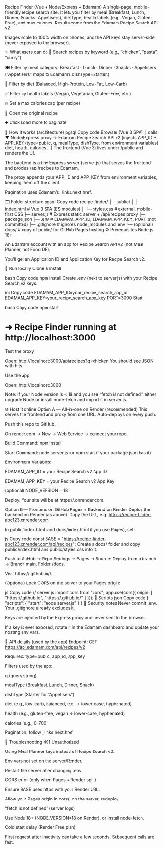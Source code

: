 Recipe Finder (Vue + Node/Express + Edamam)
A single-page, mobile-friendly recipe search site. It lets you filter by meal (Breakfast, Lunch, Dinner, Snacks, Appetisers), diet type, health labels (e.g., Vegan, Gluten-Free), and max calories. Results come from the Edamam Recipe Search API v2.

Images scale to 100% width on phones, and the API keys stay server-side (never exposed to the browser).

✨ What users can do
🔎 Search recipes by keyword (e.g., “chicken”, “pasta”, “curry”)

🍽️ Filter by meal category: Breakfast · Lunch · Dinner · Snacks · Appetisers
(“Appetisers” maps to Edamam’s dishType=Starter.)

🥗 Filter by diet (Balanced, High-Protein, Low-Fat, Low-Carb)

✅ Filter by health labels (Vegan, Vegetarian, Gluten-Free, etc.)

🔥 Set a max calories cap (per recipe)

📄 Open the original recipe

➕ Click Load more to paginate

🧠 How it works (architecture)
pgsql
Copy code
Browser (Vue 3 SPA)
        │  calls
        ▼
Node/Express proxy  →  Edamam Recipe Search API v2
(injects APP_ID + APP_KEY        (type=public, q, mealType, dishType,
from environment variables)       diet, health, calories …)
The frontend (Vue 3) lives under /public and renders the UI.

The backend is a tiny Express server (server.js) that serves the frontend and proxies /api/recipes to Edamam.

The proxy appends your APP_ID and APP_KEY from environment variables, keeping them off the client.

Pagination uses Edamam’s _links.next.href.

🗂 Folder structure
pgsql
Copy code
recipe-finder/
├─ public/
│  ├─ index.html       # Vue 3 SPA (ES modules)
│  └─ styles.css       # external, mobile-first CSS
├─ server.js           # Express static server + /api/recipes proxy
├─ package.json
├─ .env                # EDAMAM_APP_ID, EDAMAM_APP_KEY, PORT  (not committed)
├─ .gitignore          # ignores node_modules and .env
└─ (optional) docs/    # copy of public/ for GitHub Pages hosting
⚙️ Prerequisites
Node.js 18+

An Edamam account with an app for Recipe Search API v2 (not Meal Planner, not Food DB).

You’ll get an Application ID and Application Key for Recipe Search v2.

🧪 Run locally
Clone & install

bash
Copy code
npm install
Create .env (next to server.js) with your Recipe Search v2 keys:

ini
Copy code
EDAMAM_APP_ID=your_recipe_search_app_id
EDAMAM_APP_KEY=your_recipe_search_app_key
PORT=3000
Start

bash
Copy code
npm start
# ➜ Recipe Finder running at http://localhost:3000
Test the proxy

Open: http://localhost:3000/api/recipes?q=chicken
You should see JSON with hits.

Use the app

Open: http://localhost:3000

Note: If your Node version is < 18 and you see “fetch is not defined,” either upgrade Node or install node-fetch and import it in server.js.

🌐 Host it online
Option A — All-in-one on Render (recommended)
This serves the frontend and proxy from one URL. Auto-deploys on every push.

Push this repo to GitHub.

On render.com → New → Web Service → connect your repo.

Build Command: npm install

Start Command: node server.js (or npm start if your package.json has it)

Environment Variables:

EDAMAM_APP_ID = your Recipe Search v2 App ID

EDAMAM_APP_KEY = your Recipe Search v2 App Key

(optional) NODE_VERSION = 18

Deploy. Your site will be at https://<your-app>.onrender.com.

Option B — Frontend on GitHub Pages + Backend on Render
Deploy the backend on Render (as above). Copy the URL, e.g.
https://recipe-finder-abc123.onrender.com

In public/index.html (and docs/index.html if you use Pages), set:

js
Copy code
const BASE = "https://recipe-finder-abc123.onrender.com/api/recipes";
Create a docs/ folder and copy public/index.html and public/styles.css into it.

Push to GitHub → Repo Settings → Pages → Source: Deploy from a branch → Branch main, Folder /docs.

Visit https://<your-username>.github.io/<repo>/.

(Optional) Lock CORS on the server to your Pages origin:

js
Copy code
// server.js
import cors from "cors";
app.use(cors({
  origin: [
    "https://<your-username>.github.io",
    "https://<your-username>.github.io/<your-repo>"
  ]
}));
🔧 Scripts
json
Copy code
{
  "scripts": {
    "start": "node server.js"
  }
}
🔐 Security notes
Never commit .env. Your .gitignore already excludes it.

Keys are injected by the Express proxy and never sent to the browser.

If a key is ever exposed, rotate it in the Edamam dashboard and update your hosting env vars.

🧩 API details (used by the app)
Endpoint: GET https://api.edamam.com/api/recipes/v2

Required: type=public, app_id, app_key

Filters used by the app:

q (query string)

mealType (Breakfast, Lunch, Dinner, Snack)

dishType (Starter for “Appetisers”)

diet (e.g., low-carb, balanced, etc. → lower-case, hyphenated)

health (e.g., gluten-free, vegan → lower-case, hyphenated)

calories (e.g., 0-700)

Pagination: follow _links.next.href

🧯 Troubleshooting
401 Unauthorized

Using Meal Planner keys instead of Recipe Search v2.

Env vars not set on the server/Render.

Restart the server after changing .env.

CORS error (only when Pages + Render split)

Ensure BASE uses https with your Render URL.

Allow your Pages origin in cors() on the server, redeploy.

“fetch is not defined” (server logs)

Use Node 18+ (NODE_VERSION=18 on Render), or install node-fetch.

Cold start delay (Render Free plan)

First request after inactivity can take a few seconds. Subsequent calls are fast.
